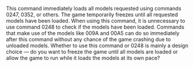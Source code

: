 This command immediately loads all models requested using commands 0247, 0352, or others. The game temporarily freezes until all requested models have been loaded. When using this command, it is unnecessary to use command 0248 to check if the models have been loaded. Commands that make use of the models like 009A and 00A5 can do so immediately after this command without any chance of the game crashing due to unloaded models. Whether to use this command or 0248 is mainly a design choice &mdash; do you want to freeze the game until all models are loaded or allow the game to run while it loads the models at its own pace?
